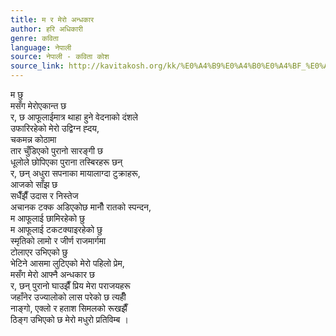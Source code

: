 ```yaml
---
title: म र मेरो अन्धकार
author: हरि अधिकारी
genre: कविता
language: नेपाली
source: नेपाली - कविता कोश
source_link: http://kavitakosh.org/kk/%E0%A4%B9%E0%A4%B0%E0%A4%BF_%E0%A4%85%E0%A4%A7%E0%A4%BF%E0%A4%95%E0%A4%BE%E0%A4%B0%E0%A5%80
---
```


म छु  
मसँग मेरोएकान्त छ  
र, छ आफूलाईमात्र थाहा हुने वेदनाको दंशले  
उफारिरहेको मेरो उद्विग्न ह्दय,  
चकमन्न कोठामा  
तार चुँडिएको पुरानो सारङ्गी छ  
धूलोले छोपिएका पुराना तस्बिरहरू छन्  
र, छन् अधुरा सपनाका मायालाग्दा टुक्राहरू,  
आजको साँझ छ  
सधैँझैँ उदास र निस्तेज  
अचानक टक्क अडिएकोछ मानौँ रातको स्पन्दन,  
म आफूलाई छामिरहेको छु  
म आफूलाई टकटक्याइरहेको छु  
स्मृतिको लामो र जीर्ण राजमार्गमा  
टोलाएर उभिएको छु  
भेटिने आसमा लुटिएको मेरो पहिलो प्रेम,  
मसँग मेरो आफ्नै अन्धकार छ  
र, छन् पुरानो घाउझैँ प्रिय मेरा पराजयहरू  
जहाँनेर उज्यालोको लास परेको छ त्यहीँ  
नाङ्गो, एक्लो र हताश सिमलको रूखझैँ  
ठिङ्ग उभिएको छ मेरो मधुरो प्रतिविम्ब ।
